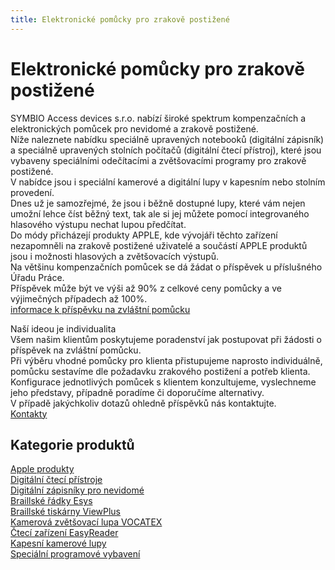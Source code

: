 ```yaml
---
title: Elektronické pomůcky pro zrakově postižené
---
```

# Elektronické pomůcky pro zrakově postižené

SYMBIO Access devices s.r.o. nabízí široké spektrum kompenzačních a elektronických pomůcek pro nevidomé a zrakově postižené.  
Níže naleznete nabídku speciálně upravených notebooků (digitální zápisník) a speciálně upravených stolních počítačů (digitální čtecí přístroj), které jsou vybaveny speciálními odečítacími a zvětšovacími programy pro zrakově postižené.  
V nabídce jsou i speciální kamerové a digitální lupy v kapesním nebo stolním provedení.  
Dnes už je samozřejmé, že jsou i běžně dostupné lupy, které vám nejen umožní lehce číst běžný text, tak ale si jej můžete pomocí integrovaného hlasového výstupu nechat lupou předčítat.  
Do módy přicházejí produkty APPLE, kde vývojáři těchto zařízení nezapomněli na zrakově postižené uživatelé a součástí APPLE produktů jsou i možnosti hlasových a zvětšovacích výstupů.  
Na většinu kompenzačních pomůcek se dá žádat o příspěvek u příslušného Úřadu Práce.  
Příspěvek může být ve výši až 90% z celkové ceny pomůcky a ve výjimečných případech až 100%.  
[informace k příspěvku na zvláštní pomůcku](clanky.php?id=18)  
  
Naší ideou je individualita  
Všem našim klientům poskytujeme poradenství jak postupovat při žádosti o příspěvek na zvláštní pomůcku.  
Při výběru vhodné pomůcky pro klienta přistupujeme naprosto individuálně, pomůcku sestavíme dle požadavku zrakového postižení a potřeb klienta.  
Konfigurace jednotlivých pomůcek s klientem konzultujeme, vyslechneme jeho představy, případně poradíme či doporučíme alternativy.  
V případě jakýchkoliv dotazů ohledně příspěvků nás kontaktujte.  
[Kontakty](clanky.php?id=1)    
  

## Kategorie produktů

  
[Apple produkty](clanky.php?id=55)  
[Digitální čtecí přístroje](clanky.php?id=28)  
[Digitální zápisníky pro nevidomé](clanky.php?id=24)  
[Braillské řádky Esys](clanky.php?id=30)  
[Braillské tiskárny ViewPlus](clanky.php?id=57)  
[Kamerová zvětšovací lupa VOCATEX](clanky.php?id=22)  
[Čtecí zařízení EasyReader](clanky.php?id=29)  
[Kapesní kamerové lupy](clanky.php?id=23)  
[Speciální programové vybavení](clanky.php?id=33)